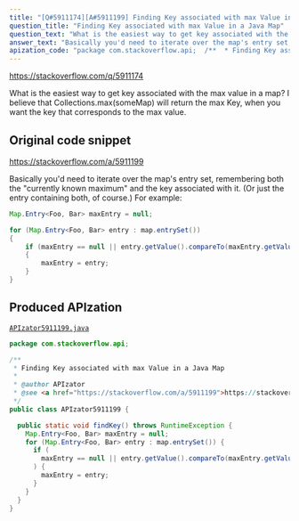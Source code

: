 ```yaml
---
title: "[Q#5911174][A#5911199] Finding Key associated with max Value in a Java Map"
question_title: "Finding Key associated with max Value in a Java Map"
question_text: "What is the easiest way to get key associated with the max value in a map? I believe that Collections.max(someMap) will return the max Key, when you want the key that corresponds to the max value."
answer_text: "Basically you'd need to iterate over the map's entry set, remembering both the \"currently known maximum\" and the key associated with it. (Or just the entry containing both, of course.) For example:"
apization_code: "package com.stackoverflow.api;  /**  * Finding Key associated with max Value in a Java Map  *  * @author APIzator  * @see <a href=\"https://stackoverflow.com/a/5911199\">https://stackoverflow.com/a/5911199</a>  */ public class APIzator5911199 {    public static void findKey() throws RuntimeException {     Map.Entry<Foo, Bar> maxEntry = null;     for (Map.Entry<Foo, Bar> entry : map.entrySet()) {       if (         maxEntry == null || entry.getValue().compareTo(maxEntry.getValue()) > 0       ) {         maxEntry = entry;       }     }   } }"
---
```


https://stackoverflow.com/q/5911174

What is the easiest way to get key associated with the max value in a map?
I believe that Collections.max(someMap) will return the max Key, when you want the key that corresponds to the max value.



## Original code snippet

https://stackoverflow.com/a/5911199

Basically you&#x27;d need to iterate over the map&#x27;s entry set, remembering both the &quot;currently known maximum&quot; and the key associated with it. (Or just the entry containing both, of course.)
For example:

```java
Map.Entry<Foo, Bar> maxEntry = null;

for (Map.Entry<Foo, Bar> entry : map.entrySet())
{
    if (maxEntry == null || entry.getValue().compareTo(maxEntry.getValue()) > 0)
    {
        maxEntry = entry;
    }
}
```

## Produced APIzation

[`APIzator5911199.java`](https://github.com/pasqualesalza/apization-temp-data/raw/master/apizations/java/APIzator5911199.java)

```java
package com.stackoverflow.api;

/**
 * Finding Key associated with max Value in a Java Map
 *
 * @author APIzator
 * @see <a href="https://stackoverflow.com/a/5911199">https://stackoverflow.com/a/5911199</a>
 */
public class APIzator5911199 {

  public static void findKey() throws RuntimeException {
    Map.Entry<Foo, Bar> maxEntry = null;
    for (Map.Entry<Foo, Bar> entry : map.entrySet()) {
      if (
        maxEntry == null || entry.getValue().compareTo(maxEntry.getValue()) > 0
      ) {
        maxEntry = entry;
      }
    }
  }
}

```